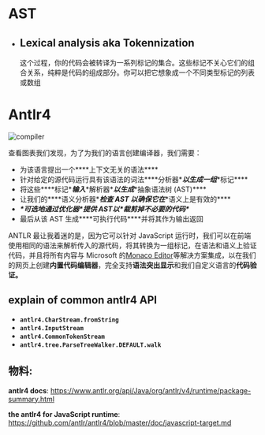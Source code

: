 # AST

- ## Lexical analysis aka Tokennization

  这个过程，你的代码会被转译为一系列标记的集合。这些标记不关心它们的组合关系，纯粹是代码的组成部分。你可以把它想象成一个不同类型标记的列表或数组

#  Antlr4

![compiler](/Users/latte/Documents/image/compiler.png)

查看图表我们发现，为了为我们的语言创建编译器，我们需要：

- 为该语言提出一个***\*上下文无关的语法\****
- 针对给定的源代码运行具有该语法的词法***\*分析器\****以生成一组***\*标记\****
- 将这些***\*标记\****输入***\*解析器\****以生成***\*抽象语法树 (AST)\****
- 让我们的***\*语义分析器\****检查 AST 以确保它在***\*语义上是有效的\****
- ***\*可选地通过优化器\****提供 AST以***\*裁剪掉不必要的代码\****
- 最后从该 AST 生成***\*可执行代码\****并将其作为输出返回



ANTLR 最让我着迷的是，因为它可以针对 JavaScript 运行时，我们可以在前端使用相同的语法来解析传入的源代码，将其转换为一组标记，在语法和语义上验证代码，并且将所有内容与 Microsoft 的[Monaco Editor](https://microsoft.github.io/monaco-editor/)等解决方案集成，以在我们的网页上创建**内置代码编辑器**，完全支持**语法突出显示**和我们自定义语言的**代码验证。**



## explain of common antlr4 API

- **`antlr4.CharStream.fromString`**
- **`antlr4.InputStream`**
- **`antlr4.CommonTokenStream`**
- **`antlr4.tree.ParseTreeWalker.DEFAULT.walk`**

## 物料:

**antlr4  docs**: https://www.antlr.org/api/Java/org/antlr/v4/runtime/package-summary.html

**the antlr4 for JavaScript runtime**: https://github.com/antlr/antlr4/blob/master/doc/javascript-target.md